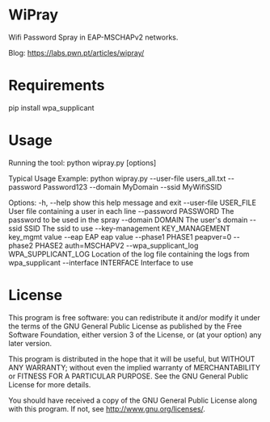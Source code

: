 # WiPray
Wifi Password Spray in EAP-MSCHAPv2 networks.

Blog: https://labs.pwn.pt/articles/wipray/

# Requirements
pip install wpa_supplicant

# Usage
Running the tool:
  python wipray.py [options]
 
Typical Usage Example:
  python wipray.py --user-file users_all.txt --password Password123 --domain MyDomain --ssid MyWifiSSID  

Options:
  -h, --help            show this help message and exit
  --user-file USER_FILE
                        User file containing a user in each line
  --password PASSWORD   The password to be used in the spray
  --domain DOMAIN       The user's domain
  --ssid SSID           The ssid to use
  --key-management KEY_MANAGEMENT
                        key_mgmt value
  --eap EAP             eap value
  --phase1 PHASE1       peapver=0
  --phase2 PHASE2       auth=MSCHAPV2
  --wpa_supplicant_log WPA_SUPPLICANT_LOG
                        Location of the log file containing the logs from
                        wpa_supplicant
  --interface INTERFACE
                        Interface to use

# License

This program is free software: you can redistribute it and/or modify
it under the terms of the GNU General Public License as published by
the Free Software Foundation, either version 3 of the License, or
(at your option) any later version.

This program is distributed in the hope that it will be useful,
but WITHOUT ANY WARRANTY; without even the implied warranty of
MERCHANTABILITY or FITNESS FOR A PARTICULAR PURPOSE.  See the
GNU General Public License for more details.

You should have received a copy of the GNU General Public License
along with this program.  If not, see <http://www.gnu.org/licenses/>.
